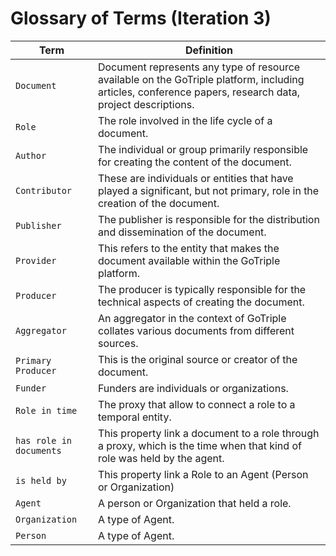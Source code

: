 # Glossary of Terms (Iteration 3)

| Term                    | Definition                                                                                                                                               |
|-------------------------|----------------------------------------------------------------------------------------------------------------------------------------------------------|
| `Document`              | Document represents any type of resource available on the GoTriple platform, including articles, conference papers, research data, project descriptions. |
| `Role`                  | The role involved in the life cycle of a document.                                                                                                       |
| `Author`                | The individual or group primarily responsible for creating the content of the document.                                                                  |
| `Contributor`           | These are individuals or entities that have played a significant, but not primary, role in the creation of the document.                                 |
| `Publisher`             | The publisher is responsible for the distribution and dissemination of the document.                                                                     |
| `Provider`              | This refers to the entity that makes the document available within the GoTriple platform.                                                                |
| `Producer`              | The producer is typically responsible for the technical aspects of creating the document.                                                                |
| `Aggregator`            | An aggregator in the context of GoTriple collates various documents from different sources.                                                              |
| `Primary Producer`      | This is the original source or creator of the document.                                                                                                  |
| `Funder`                | Funders are individuals or organizations.                                                                                                                |
| `Role in time`          | The proxy that allow to connect a role to a temporal entity.                                                                                             |
| `has role in documents` | This property link a document to a role through a proxy, which is the time when that kind of role was held by the agent.                                 |
| `is held by`            | This property link a Role to an Agent (Person or Organization)                                                                                           |
| `Agent`                 | A person or Organization that held a role.                                                                                                               |
| `Organization`          | A type of Agent.                                                                                                                                         |
| `Person`                | A type of Agent.                                                                                                                                         |
